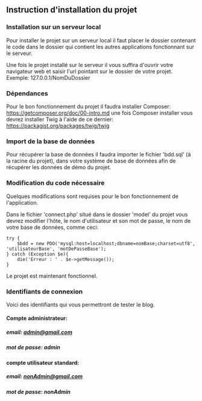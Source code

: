 
## Instruction d'installation du projet

### Installation sur un serveur local

Pour installer le projet sur un serveur local il faut placer le dossier contenant le code dans le dossier qui contient les autres applications fonctionnant sur le serveur.

Une fois le projet installé sur le serveur il vous suffira d'ouvrir votre navigateur web et saisir l'url pointant sur le dossier de votre projet. Exemple: 127.0.0.1/NomDuDossier

### Dépendances

Pour le bon fonctionnement du projet il faudra installer Composer: https://getcomposer.org/doc/00-intro.md une fois Composer installer vous devrez installer Twig à l'aide de ce dernier: https://packagist.org/packages/twig/twig

### Import de la base de données

Pour récupérer la base de données il faudra importer le fichier 'bdd.sql' (à la racine du projet), dans votre système de base de données afin de récupérer les données de démo du projet.

### Modification du code nécessaire

Quelques modifications sont requises pour le bon fonctionnement de l'application.

Dans le fichier 'connect.php' situé dans le dossier 'model' du projet vous devrez modifier l'hôte, le nom d'utilisateur et son mot de passe, le nom  de votre base de données, comme ceci:

    try {
        $bdd = new PDO('mysql:host=localhost;dbname=nomBase;charset=utf8', 'utilisateurBase', 'motDePasseBase');
    } catch (Exception $e){
        die('Erreur : ' . $e->getMessage());
    }

Le projet est maintenant fonctionnel.

### Identifiants de connexion

Voici des identifiants qui vous permettront de tester le blog.

#### Compte administrateur: 
##### email: admin@gmail.com
##### mot de passe: admin

#### compte utilisateur standard:
##### email: nonAdmin@gmail.com
##### mot de passe: nonAdmin